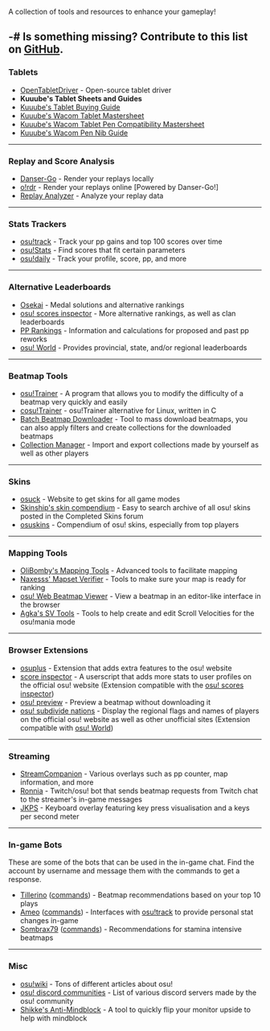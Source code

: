 A collection of tools and resources to enhance your gameplay!

-# Is something missing? Contribute to this list on [GitHub](https://github.com/osucord/resources).
---
### Tablets
- [OpenTabletDriver](https://opentabletdriver.net/) - Open-source tablet driver
- **Kuuube's Tablet Sheets and Guides**
 - [Kuuube's Tablet Buying Guide](https://docs.google.com/spreadsheets/d/1DYVfiSpQqdpa4sWWYUALPmliOIuGyKog7B7LJJdmlhE)
 - [Kuuube's Wacom Tablet Mastersheet](https://docs.google.com/spreadsheets/d/125LNzGmidy1gagwYUt12tRhrNdrWFHhWon7kxWY7iWU)
 - [Kuuube's Wacom Tablet Pen Compatibility Mastersheet](https://docs.google.com/spreadsheets/d/1UAFPjGj0ThthPBvOSVVwOm08HW3qWtVoP1iFBwLMyPI)
 - [Kuuube's Wacom Pen Nib Guide](https://kuuube.s-ul.eu/mSDcCpuh)
---
### Replay and Score Analysis
- [Danser-Go](https://github.com/Wieku/danser-go) - Render your replays locally
- [o!rdr](https://ordr.issou.best/) - Render your replays online [Powered by Danser-Go!]
- [Replay Analyzer](https://github.com/abstrakt8/rewind) - Analyze your replay data
---
### Stats Trackers
- [osu!track](https://ameobea.me/osutrack/) - Track your pp gains and top 100 scores over time
- [osu!Stats](https://osustats.ppy.sh/) - Find scores that fit certain parameters
- [osu!daily](https://osudaily.net/) - Track your profile, score, pp, and more
---
### Alternative Leaderboards
- [Osekai](https://osekai.net/) - Medal solutions and alternative rankings
- [osu! scores inspector](https://score.kirino.sh/) - More alternative rankings, as well as clan leaderboards
- [PP Rankings](https://pp.huismetbenen.nl/rankings/players/master) - Information and calculations for proposed and past pp reworks
- [osu! World](https://osuworld.octo.moe/) - Provides provincial, state, and/or regional leaderboards
---
### Beatmap Tools
- [osu!Trainer](https://github.com/FunOrange/osu-trainer) - A program that allows you to modify the difficulty of a beatmap very quickly and easily
- [cosu!Trainer](https://github.com/hwsmm/cosutrainer) - osu!Trainer alternative for Linux, written in C
- [Batch Beatmap Downloader](https://github.com/nzbasic/batch-beatmap-downloader) - Tool to mass download beatmaps, you can also apply filters and create collections for the downloaded beatmaps
- [Collection Manager](https://github.com/Piotrekol/CollectionManager) - Import and export collections made by yourself as well as other players
---
### Skins
- [osuck](https://skins.osuck.net/) - Website to get skins for all game modes
- [Skinship's skin compendium](https://compendium.skinship.xyz/) - Easy to search archive of all osu! skins posted in the Completed Skins forum
- [osuskins](https://osuskins.net/) - Compendium of osu! skins, especially from top players
---
### Mapping Tools
- [OliBomby's Mapping Tools](https://mappingtools.github.io/) - Advanced tools to facilitate mapping
- [Naxesss' Mapset Verifier](https://github.com/Naxesss/MapsetVerifier) - Tools to make sure your map is ready for ranking
- [osu! Web Beatmap Viewer](https://preview.tryz.id.vn/) - View a beatmap in an editor-like interface in the browser
- [Agka's SV Tools](https://zardoru.github.io/sv-tools/) - Tools to help create and edit Scroll Velocities for the osu!mania mode
---
### Browser Extensions
- [osuplus](https://osu.ppy.sh/community/forums/topics/408541?n=1) - Extension that adds extra features to the osu! website
- [score inspector](https://github.com/darkchii/score-inspector-extension) - A userscript that adds more stats to user profiles on the official osu! website (Extension compatible with the [osu! scores inspector](https://score.kirino.sh/))
- [osu! preview](https://github.com/JerryZhu99/osu-preview) - Preview a beatmap without downloading it
- [osu! subdivide nations](https://github.com/Cavitedev/osu-subdivide-nations) - Display the regional flags and names of players on the official osu! website as well as other unofficial sites (Extension compatible with [osu! World](https://osuworld.octo.moe/))
---
### Streaming
- [StreamCompanion](https://github.com/Piotrekol/StreamCompanion) - Various overlays such as pp counter, map information, and more
- [Ronnia](https://ronnia.me/) - Twitch/osu! bot that sends beatmap requests from Twitch chat to the streamer's in-game messages
- [JKPS](https://github.com/Tonetfal/JKPS) - Keyboard overlay featuring key press visualisation and a keys per second meter
---
### In-game Bots
These are some of the bots that can be used in the in-game chat. Find the account by username and message them with the commands to get a response.
- [Tillerino](https://osu.ppy.sh/users/2070907) ([commands](https://github.com/Tillerino/Tillerinobot/wiki)) - Beatmap recommendations based on your top 10 plays
- [Ameo](https://osu.ppy.sh/users/4093752) ([commands](https://ameobea.me/osutrack/updater/index.php)) - Interfaces with [osu!track](https://ameobea.me/osutrack/) to provide personal stat changes in-game
- [Sombrax79](https://osu.ppy.sh/users/6484647) ([commands](https://ost.sombrax79.org/commands)) - Recommendations for stamina intensive beatmaps
---
### Misc
- [osu!wiki](https://osu.ppy.sh/wiki/en/Main_page) - Tons of different articles about osu!
- [osu! discord communities](https://osu.ppy.sh/wiki/en/Community/Discord_servers#official-osu!-server) - List of various discord servers made by the osu! community
- [Shikke's Anti-Mindblock](https://shikkesora.com/downloads) - A tool to quickly flip your monitor upside to help with mindblock
